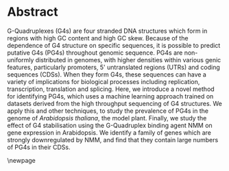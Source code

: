 # Abstract

G-Quadruplexes (G4s) are four stranded DNA structures which form in regions with high GC content and high GC skew. Because of the dependence of G4 structure on specific sequences, it is possible to predict putative G4s (PG4s) throughout genomic sequence. PG4s are non-uniformly distributed in genomes, with higher densities within various genic features, particularly promoters, 5' untranslated regions (UTRs) and coding sequences (CDSs). When they form G4s, these sequences can have a variety of implications for biological processes including replication, transcription, translation and splicing. Here, we introduce a novel method for identifying PG4s, which uses a machine learning approach trained on datasets derived from the high throughput sequencing of G4 structures. We apply this and other techniques, to study the prevalence of PG4s in the genome of *Arabidopsis thaliana*, the model plant. Finally, we study the effect of G4 stabilisation using the G-Quadruplex binding agent NMM on gene expression in Arabidopsis. We identify a family of genes which are strongly downregulated by NMM, and find that they contain large numbers of PG4s in their CDSs.

\newpage